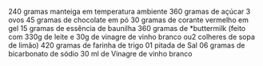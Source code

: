 240 gramas manteiga em temperatura ambiente
360 gramas de açúcar
3 ovos
45 gramas de chocolate em pó
30 gramas de corante vermelho em gel
15 gramas de essência de baunilha
360 gramas de *buttermilk (feito com 330g de leite e 30g de vinagre de vinho branco ou2 colheres de sopa de limão)
420 gramas de farinha de trigo
01 pitada de Sal
06 gramas de bicarbonato de sódio
30 ml de Vinagre de vinho branco